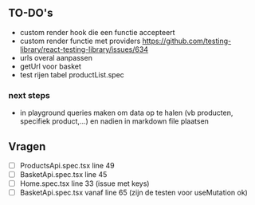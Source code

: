 ## TO-DO's

- custom render hook die een functie accepteert
- custom render functie met providers https://github.com/testing-library/react-testing-library/issues/634
- urls overal aanpassen
- getUrl voor basket
- test rijen tabel productList.spec

### next steps

- in playground queries maken om data op te halen (vb producten, specifiek product,...) en nadien in markdown file plaatsen

## Vragen

- [ ] ProductsApi.spec.tsx line 49
- [ ] BasketApi.spec.tsx line 45
- [ ] Home.spec.tsx line 33 (issue met keys)
- [ ] BasketApi.spec.tsx vanaf line 65 (zijn de testen voor useMutation ok)
